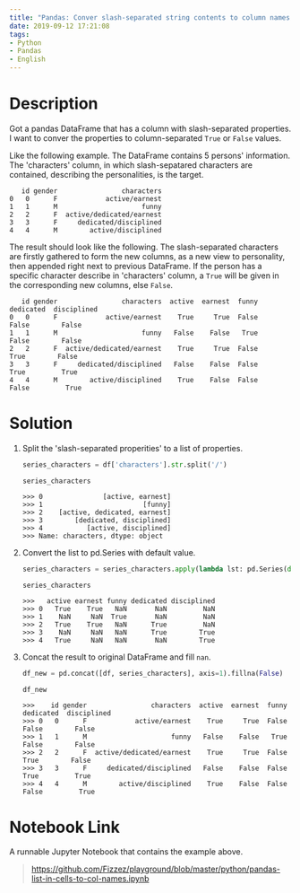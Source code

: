 ```yaml
---
title: "Pandas: Conver slash-separated string contents to column names with default value"
date: 2019-09-12 17:21:08
tags: 
- Python
- Pandas
- English
---
```


# Description

Got a pandas DataFrame that has a column with slash-separated properties. I want to conver the properties to column-separated  `True` or `False` values.

Like the following example. The DataFrame contains 5 persons' information. The 'characters' column, in which slash-sepatared characters are contained, describing the personalities, is the target.

```plain
   id gender                characters
0   0      F            active/earnest
1   1      M                     funny
2   2      F  active/dedicated/earnest
3   3      F     dedicated/disciplined
4   4      M        active/disciplined
```

The result should look like the following. The slash-separated characters are firstly gathered to form the new columns, as a new view to personality, then appended right next to previous DataFrame. If the person has a specific character describe in 'characters' column, a `True` will be given in the corresponding new columns, else `False`.

```plain
   id gender                characters  active  earnest  funny  dedicated  disciplined
0   0      F            active/earnest    True     True  False      False        False
1   1      M                     funny   False    False   True      False        False
2   2      F  active/dedicated/earnest    True     True  False       True        False
3   3      F     dedicated/disciplined   False    False  False       True         True
4   4      M        active/disciplined    True    False  False      False         True
```

# Solution

1. Split the 'slash-separated properities' to a list of properties.

   ```python
   series_characters = df['characters'].str.split('/')
   ```

   ```plain
   series_characters
   
   >>> 0               [active, earnest]
   >>> 1                         [funny]
   >>> 2    [active, dedicated, earnest]
   >>> 3        [dedicated, disciplined]
   >>> 4           [active, disciplined]
   >>> Name: characters, dtype: object
   ```

2. Convert the list to pd.Series with default value.

   ```python
   series_characters = series_characters.apply(lambda lst: pd.Series(dict.fromkeys(lst, True)))
   ```

   ```plain
   series_characters
   
   >>>   active earnest funny dedicated disciplined
   >>> 0   True    True   NaN       NaN         NaN
   >>> 1    NaN     NaN  True       NaN         NaN
   >>> 2   True    True   NaN      True         NaN
   >>> 3    NaN     NaN   NaN      True        True
   >>> 4   True     NaN   NaN       NaN        True
   ```

3. Concat the result to original DataFrame and fill `nan`.

   ```python
   df_new = pd.concat([df, series_characters], axis=1).fillna(False)
   ```

   ```plain
   df_new
   
   >>>    id gender                characters  active  earnest  funny  dedicated  disciplined
   >>> 0   0      F            active/earnest    True     True  False      False        False
   >>> 1   1      M                     funny   False    False   True      False        False
   >>> 2   2      F  active/dedicated/earnest    True     True  False       True        False
   >>> 3   3      F     dedicated/disciplined   False    False  False       True         True
   >>> 4   4      M        active/disciplined    True    False  False      False         True
   ```

# Notebook Link

A runnable Jupyter Notebook that contains the example above.

> https://github.com/Fizzez/playground/blob/master/python/pandas-list-in-cells-to-col-names.ipynb